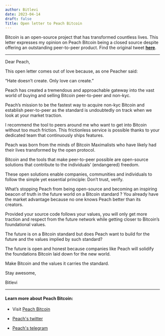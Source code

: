 ```yaml
---
author: Bitlevi
date: 2023-04-14
draft: false
Title: Open letter to Peach Bitcoin
---
```

Bitcoin is an open-source project that has transformed countless lives. This letter expresses my opinion on Peach Bitcoin being a closed source despite offering an outstanding peer-to-peer product. Find the original tweet **[here](https://twitter.com/Bit_levi/status/1646817402858926080?s=20)**.
<!--more-->
---
Dear Peach, 

This open letter comes out of love because, as one Peacher said:

“Hate doesn’t create. Only love can create.” 

Peach has created a tremendous and approachable gateway into the vast world of buying and selling Bitcoin peer-to-peer and non-kyc. 

Peach’s mission to be the fastest way to acquire non-kyc Bitcoin and establish peer-to-peer as the standard is undoubtedly on track when we look at your market traction.

I recommend the tool to peers around me who want to get into Bitcoin without too much friction. This frictionless service is possible thanks to your dedicated team that continuously ships features.

Peach was born from the minds of Bitcoin Maximalists who have likely had their lives transformed by the open protocol.

Bitcoin and the tools that make peer-to-peer possible are open-source solutions that contribute to the individuals’ (endangered) freedom. 

These open solutions enable companies, communities and individuals to follow the simple yet essential principle: Don’t trust, verify.

What’s stopping Peach from being open-source and becoming an inspiring beacon of truth in the future world on a Bitcoin standard ? You already have the market advantage because no one knows Peach better than its creators.

Provided your source code follows your values, you will only get more traction and respect from the future network while getting closer to Bitcoin’s foundational values.

The future is on a Bitcoin standard but does Peach want to build for the future and the values implied by such standard?

The future is open and honest because companies like Peach will solidify the foundations Bitcoin laid down for the new world.

Make Bitcoin and the values it carries the standard. 

Stay awesome, 

Bitlevi

---

#### Learn more about Peach Bitcoin:

- Visit [Peach Bitcoin](https://peachbitcoin.com/)

- [Peach's twitter](https://twitter.com/peachbitcoin)

- [Peach's telegram](https://t.me/+GkOW1J-ixBBkZWRk)